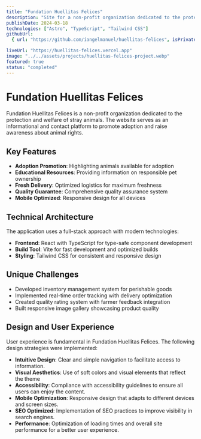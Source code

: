 ```yaml
---
title: "Fundation Huellitas Felices"
description: "Site for a non-profit organization dedicated to the protection and welfare of stray animals, promoting adoption and animal rights."
publishDate: 2024-03-18
technologies: ["Astro", "TypeScript", "Tailwind CSS"]
githubUrl:
  { url: "https://github.com/iangelmanuel/huellitas-felices", isPrivate: false }

liveUrl: "https://huellitas-felices.vercel.app"
image: "../../assets/projects/huellitas-felices-project.webp"
featured: true
status: "completed"
---
```


# Fundation Huellitas Felices

Fundation Huellitas Felices is a non-profit organization dedicated to the protection and welfare of stray animals. The website serves as an informational and contact platform to promote adoption and raise awareness about animal rights.

## Key Features

- **Adoption Promotion**: Highlighting animals available for adoption
- **Educational Resources**: Providing information on responsible pet ownership
- **Fresh Delivery**: Optimized logistics for maximum freshness
- **Quality Guarantee**: Comprehensive quality assurance system
- **Mobile Optimized**: Responsive design for all devices

## Technical Architecture

The application uses a full-stack approach with modern technologies:

- **Frontend**: React with TypeScript for type-safe component development
- **Build Tool**: Vite for fast development and optimized builds
- **Styling**: Tailwind CSS for consistent and responsive design

## Unique Challenges

- Developed inventory management system for perishable goods
- Implemented real-time order tracking with delivery optimization
- Created quality rating system with farmer feedback integration
- Built responsive image gallery showcasing product quality

## Design and User Experience

User experience is fundamental in Fundation Huellitas Felices. The following design strategies were implemented:

- **Intuitive Design**: Clear and simple navigation to facilitate access to information.
- **Visual Aesthetics**: Use of soft colors and visual elements that reflect the theme
- **Accessibility**: Compliance with accessibility guidelines to ensure all users can enjoy the content.
- **Mobile Optimization**: Responsive design that adapts to different devices and screen sizes.
- **SEO Optimized**: Implementation of SEO practices to improve visibility in search engines.
- **Performance**: Optimization of loading times and overall site performance for a better user experience.
